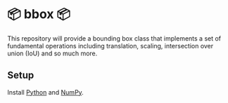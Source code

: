 # :package: bbox :package:
This repository will provide a bounding box class that implements a set of fundamental operations including translation, scaling, intersection over union (IoU) and so much more.

## Setup
Install [Python](https://www.python.org/) and [NumPy](https://numpy.org/).
